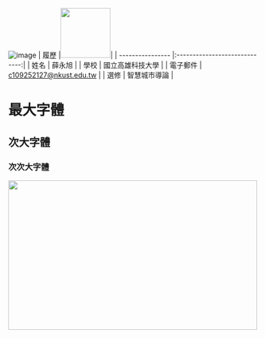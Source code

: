 ![image](https://github.com/C109252127/-0301/assets/161834656/b334e5fa-ada3-44d7-ab3a-21671bbf79ed) |      履歷        |<img src="https://scontent.ftpe7-4.fna.fbcdn.net/v/t1.6435-9/121672854_1721742874648772_6927822831655864488_n.jpg?_nc_cat=107&ccb=1-7&_nc_sid=5f2048&_nc_ohc=vtOuypLBv6sAb6nuYHt&_nc_ht=scontent.ftpe7-4.fna&oh=00_AfC9h_-fQLdkIgswoD8XDaRvC-Pj2t5jIIbSP0gFEO-k0g&oe=663B0DF5" width=100 height=100/>|
 | ---------------- |:-----------------------------:|
 | 姓名             | 薛永旭                  |
 | 學校             | 國立高雄科技大學                  |
 | 電子郵件         | c109252127@nkust.edu.tw          |
 | 選修             | 智慧城市導論                  |
# 最大字體
## 次大字體
### 次次大字體
<img src="https://s05.calm9.com/qrcode/2024-04/XUI5F5H57Y.png" width=500 height=300 />
